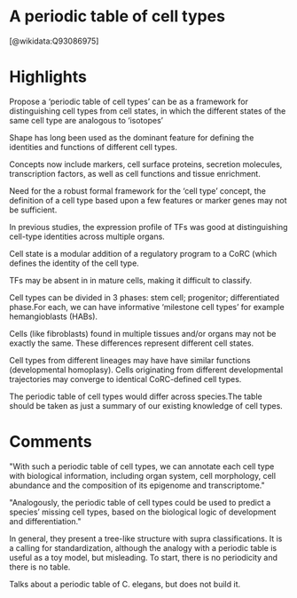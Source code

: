 
A periodic table of cell types
==============================
  
  [@wikidata:Q93086975]  

# Highlights
Propose a ‘periodic table of cell types’ can be as a framework for distinguishing cell types from cell states, in which the different states of the same cell type are analogous to ‘isotopes’

Shape  has long been used as the dominant feature for defining the identities and functions of different cell types.

Concepts now include markers, cell surface proteins, secretion molecules, transcription factors, as well as cell functions and tissue enrichment.

Need for the a robust formal framework for the ‘cell type’ concept, the definition of a cell type based upon a few features or marker genes may not be sufficient.

In previous studies, the expression profile of TFs was good at distinguishing cell-type identities across multiple organs.

Cell state is a modular addition of a regulatory program to a CoRC (which defines the identity of the cell type.

TFs may be absent in in mature cells, making it difficult to classify. 

Cell types can be divided in 3 phases: stem cell; progenitor; differentiated phase.For each, we can have informative ‘milestone cell types’ for example hemangioblasts (HABs).

Cells (like fibroblasts) found in multiple tissues and/or organs may not be exactly the same. These differences represent different cell states.

Cell types from different lineages may have have similar functions (developmental homoplasy). Cells originating from different developmental trajectories may converge to identical CoRC-defined cell types. 


The periodic table of cell types would differ across species.The table should be taken as just a summary of our existing knowledge of cell types. 

# Comments

 "With such a periodic table of cell types, we can annotate each cell
type with biological information, including organ system, cell morphology, cell abundance and the composition of its epigenome and transcriptome."
<!-- You do not need a periodic table for that! -->


"Analogously, the periodic table of cell types could be used to predict a species’ missing cell types, based on the biological logic of development and differentiation."
<!-- I was not able to think of a possible prediction.  -->

In general, they present a tree-like structure with supra classifications. It is a calling for standardization, although the analogy with a periodic table is useful as a toy model, but misleading. To start, there is no periodicity and there is no table. 

Talks about a periodic table of C. elegans, but does not build it. 